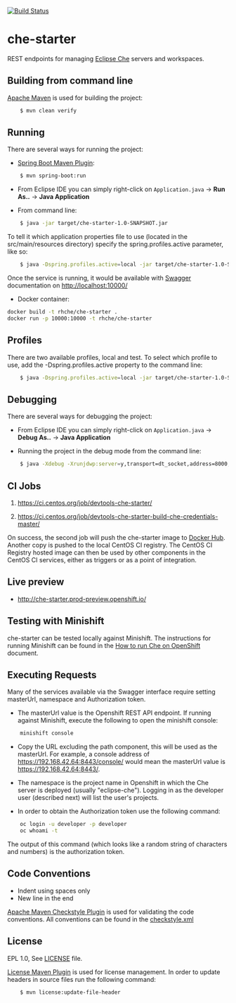 
[![Build Status](https://ci.centos.org/buildStatus/icon?job=devtools-che-starter-build-che-credentials-master)](https://ci.centos.org/job/devtools-che-starter-build-che-credentials-master)


che-starter
===========

REST endpoints for managing [Eclipse Che](http://www.eclipse.org/che/) servers and workspaces.

Building from command line
--------------------------
[Apache Maven](https://maven.apache.org/) is used for building the project: 

```bash
    $ mvn clean verify
````

Running
-------
There are several ways for running the project:

* [Spring Boot Maven Plugin](http://docs.spring.io/spring-boot/docs/current/maven-plugin/index.html):

```bash
    $ mvn spring-boot:run
````

* From Eclipse IDE you can simply right-click on `Application.java` -> **Run As..** -> **Java Application**

* From command line:

```bash
    $ java -jar target/che-starter-1.0-SNAPSHOT.jar
````

To tell it which application properties file to use (located in the src/main/resources directory) specify the spring.profiles.active parameter, like so:

```bash
    $ java -Dspring.profiles.active=local -jar target/che-starter-1.0-SNAPSHOT.jar 
````

Once the service is running, it would be available with [Swagger](http://swagger.io/) documentation on [http://localhost:10000/](http://localhost:10000/)

* Docker container:

```bash
docker build -t rhche/che-starter .
docker run -p 10000:10000 -t rhche/che-starter
````

Profiles
--------
There are two available profiles, local and test. To select which profile to use, add the -Dspring.profiles.active property to the command line:

```bash
    $ java -Dspring.profiles.active=local -jar target/che-starter-1.0-SNAPSHOT.jar
````

Debugging
---------
There are several ways for debugging the project:

* From Eclipse IDE you can simply right-click on `Application.java` -> **Debug As..** -> **Java Application**

* Running the project in the debug mode from the command line: 

```bash
    $ java -Xdebug -Xrunjdwp:server=y,transport=dt_socket,address=8000,suspend=n -Dspring.profiles.active=local -jar target/che-starter-1.0-SNAPSHOT.jar 
````

CI Jobs
-------
1. https://ci.centos.org/job/devtools-che-starter/

2. https://ci.centos.org/job/devtools-che-starter-build-che-credentials-master/

On success, the second job will push the che-starter image to [Docker Hub](https://hub.docker.com/r/rhche/che-starter/). Another copy is pushed to the local CentOS CI registry. The CentOS CI Registry hosted image can then be used by other components in the CentOS CI services, either as triggers or as a point of integration.

Live preview
------------

- http://che-starter.prod-preview.openshift.io/

Testing with Minishift
----------------------
che-starter can be tested locally against Minishift. The instructions for running Minishift can be found in the [How to run Che on OpenShift](https://github.com/redhat-developer/rh-che#how-to-run-che-on-openshift) document.

Executing Requests
------------------
Many of the services available via the Swagger interface require setting masterUrl, namespace and Authorization token.

- The masterUrl value is the Openshift REST API endpoint. If running against Minishift, execute the following to open the minishift console:

```bash
    minishift console
````
- Copy the URL excluding the path component, this will be used as the masterUrl.  For example, a console address of https://192.168.42.64:8443/console/ would mean the masterUrl value is https://192.168.42.64:8443/.

- The namespace is the project name in Openshift in which the Che server is deployed (usually "eclipse-che").  Logging in as the developer user (described next) will list the user's projects.

- In order to obtain the Authorization token use the following command:

```bash
    oc login -u developer -p developer
    oc whoami -t
````

The output of this command (which looks like a random string of characters and numbers) is the authorization token.

Code Conventions
----------------
- Indent using spaces only
- New line in the end

[Apache Maven Checkstyle Plugin](https://maven.apache.org/plugins/maven-checkstyle-plugin/) is used for validating the code conventions. All conventions can be found in the [checkstyle.xml](https://github.com/redhat-developer/che-starter/blob/master/src/main/resources/checkstyle.xml)

License
-------
EPL 1.0, See [LICENSE](LICENSE.txt) file.

[License Maven Plugin](http://www.mojohaus.org/license-maven-plugin/) is used for license management. In order to update headers in source files run the following command: 

```bash
    $ mvn license:update-file-header
````


